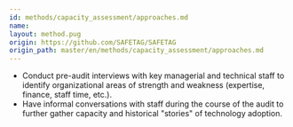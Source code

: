 ```yaml
---
id: methods/capacity_assessment/approaches.md
name: 
layout: method.pug
origin: https://github.com/SAFETAG/SAFETAG
origin_path: master/en/methods/capacity_assessment/approaches.md
---
```


 * Conduct pre-audit interviews with key managerial and technical staff to identify organizational areas of strength and weakness (expertise, finance, staff time, etc.).
 * Have informal conversations with staff during the course of the audit to further gather capacity and historical "stories" of technology adoption.


